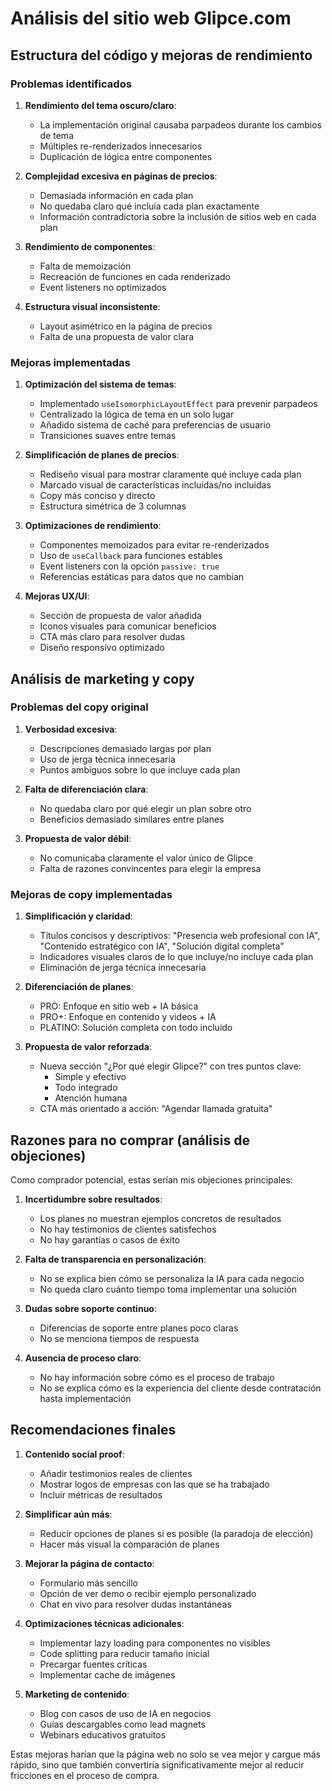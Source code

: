 # Análisis del sitio web Glipce.com

## Estructura del código y mejoras de rendimiento

### Problemas identificados

1. **Rendimiento del tema oscuro/claro**:
   - La implementación original causaba parpadeos durante los cambios de tema
   - Múltiples re-renderizados innecesarios
   - Duplicación de lógica entre componentes

2. **Complejidad excesiva en páginas de precios**:
   - Demasiada información en cada plan
   - No quedaba claro qué incluía cada plan exactamente
   - Información contradictoria sobre la inclusión de sitios web en cada plan

3. **Rendimiento de componentes**:
   - Falta de memoización
   - Recreación de funciones en cada renderizado
   - Event listeners no optimizados

4. **Estructura visual inconsistente**:
   - Layout asimétrico en la página de precios
   - Falta de una propuesta de valor clara

### Mejoras implementadas

1. **Optimización del sistema de temas**:
   - Implementado `useIsomorphicLayoutEffect` para prevenir parpadeos
   - Centralizado la lógica de tema en un solo lugar
   - Añadido sistema de caché para preferencias de usuario
   - Transiciones suaves entre temas

2. **Simplificación de planes de precios**:
   - Rediseño visual para mostrar claramente qué incluye cada plan
   - Marcado visual de características incluidas/no incluidas
   - Copy más conciso y directo
   - Estructura simétrica de 3 columnas

3. **Optimizaciones de rendimiento**:
   - Componentes memoizados para evitar re-renderizados
   - Uso de `useCallback` para funciones estables
   - Event listeners con la opción `passive: true`
   - Referencias estáticas para datos que no cambian

4. **Mejoras UX/UI**:
   - Sección de propuesta de valor añadida
   - Iconos visuales para comunicar beneficios
   - CTA más claro para resolver dudas
   - Diseño responsivo optimizado

## Análisis de marketing y copy

### Problemas del copy original

1. **Verbosidad excesiva**:
   - Descripciones demasiado largas por plan
   - Uso de jerga técnica innecesaria
   - Puntos ambiguos sobre lo que incluye cada plan

2. **Falta de diferenciación clara**:
   - No quedaba claro por qué elegir un plan sobre otro
   - Beneficios demasiado similares entre planes

3. **Propuesta de valor débil**:
   - No comunicaba claramente el valor único de Glipce
   - Falta de razones convincentes para elegir la empresa

### Mejoras de copy implementadas

1. **Simplificación y claridad**:
   - Títulos concisos y descriptivos: "Presencia web profesional con IA", "Contenido estratégico con IA", "Solución digital completa"
   - Indicadores visuales claros de lo que incluye/no incluye cada plan
   - Eliminación de jerga técnica innecesaria

2. **Diferenciación de planes**:
   - PRO: Enfoque en sitio web + IA básica
   - PRO+: Enfoque en contenido y videos + IA
   - PLATINO: Solución completa con todo incluido

3. **Propuesta de valor reforzada**:
   - Nueva sección "¿Por qué elegir Glipce?" con tres puntos clave:
     - Simple y efectivo
     - Todo integrado
     - Atención humana
   - CTA más orientado a acción: "Agendar llamada gratuita"

## Razones para no comprar (análisis de objeciones)

Como comprador potencial, estas serían mis objeciones principales:

1. **Incertidumbre sobre resultados**:
   - Los planes no muestran ejemplos concretos de resultados
   - No hay testimonios de clientes satisfechos
   - No hay garantías o casos de éxito

2. **Falta de transparencia en personalización**:
   - No se explica bien cómo se personaliza la IA para cada negocio
   - No queda claro cuánto tiempo toma implementar una solución

3. **Dudas sobre soporte continuo**:
   - Diferencias de soporte entre planes poco claras
   - No se menciona tiempos de respuesta

4. **Ausencia de proceso claro**:
   - No hay información sobre cómo es el proceso de trabajo
   - No se explica cómo es la experiencia del cliente desde contratación hasta implementación

## Recomendaciones finales

1. **Contenido social proof**:
   - Añadir testimonios reales de clientes
   - Mostrar logos de empresas con las que se ha trabajado
   - Incluir métricas de resultados

2. **Simplificar aún más**:
   - Reducir opciones de planes si es posible (la paradoja de elección)
   - Hacer más visual la comparación de planes

3. **Mejorar la página de contacto**:
   - Formulario más sencillo
   - Opción de ver demo o recibir ejemplo personalizado
   - Chat en vivo para resolver dudas instantáneas

4. **Optimizaciones técnicas adicionales**:
   - Implementar lazy loading para componentes no visibles
   - Code splitting para reducir tamaño inicial
   - Precargar fuentes críticas
   - Implementar cache de imágenes

5. **Marketing de contenido**:
   - Blog con casos de uso de IA en negocios
   - Guías descargables como lead magnets
   - Webinars educativos gratuitos

Estas mejoras harían que la página web no solo se vea mejor y cargue más rápido, sino que también convertiría significativamente mejor al reducir fricciones en el proceso de compra. 